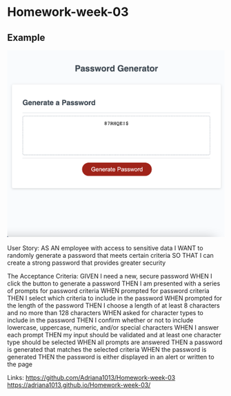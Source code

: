 # Homework-week-03

## Example
![A screenshot of my assignment](./Assets/Password%20Generator.png)

User Story:
AS AN employee with access to sensitive data
I WANT to randomly generate a password that meets certain criteria
SO THAT I can create a strong password that provides greater security


The Acceptance Criteria: 
GIVEN I need a new, secure password
WHEN I click the button to generate a password
THEN I am presented with a series of prompts for password criteria
WHEN prompted for password criteria
THEN I select which criteria to include in the password
WHEN prompted for the length of the password
THEN I choose a length of at least 8 characters and no more than 128 characters
WHEN asked for character types to include in the password
THEN I confirm whether or not to include lowercase, uppercase, numeric, and/or special characters
WHEN I answer each prompt
THEN my input should be validated and at least one character type should be selected
WHEN all prompts are answered
THEN a password is generated that matches the selected criteria
WHEN the password is generated
THEN the password is either displayed in an alert or written to the page


Links: 
https://github.com/Adriana1013/Homework-week-03
https://adriana1013.github.io/Homework-week-03/